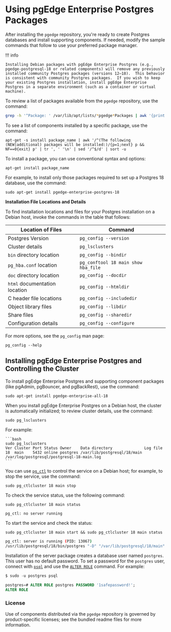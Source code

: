 # Using pgEdge Enterprise Postgres Packages

After installing the `pgedge` repository, you're ready to create Postgres databases and install supporting components. If needed, modify the sample commands that follow to use your preferred package manager.

!!! info

    Installing Debian packages with pgEdge Enterprise Postgres (e.g., pgedge-postgresql-18 or related components) will remove any previously installed community Postgres packages (versions 12–18).  This behavior is consistent with community Postgres packages.  If you wish to keep your existing Postgres installation, install pgEdge Enterprise Postgres in a separate environment (such as a container or virtual machine).

To review a list of packages available from the `pgedge` repository, use the command:

  ```bash
  grep -h '^Package: ' /var/lib/apt/lists/*pgedge*Packages | awk '{print $2}' | sort -u
  ```

To see a list of components installed by a specific package, use the command:

  `apt-get -s install package_name | awk '/^(The following (NEW|additional) packages will be installed:)/{p=1;next} p && NF==0{exit} p' | tr ', ' '\n' | sed '/^$/d' | sort -u`

To install a package, you can use conventional syntax and options:

  `apt-get install package_name`

For example, to install only those packages required to set up a Postgres 18 database, use the command:

  `sudo apt-get install pgedge-enterprise-postgres-18`

**Installation File Locations and Details**

To find installation locations and files for your Postgres installation on a Debian host, invoke the commands in the table that follows:

| Location of Files | Command |
|-----------|----------|
| Postgres Version | `pg_config --version` |
| Cluster details | `pg_lsclusters` |
| `bin` directory location | `pg_config --bindir` |
| `pg_hba.conf` location | `pg_conftool 18 main show hba_file` |
| `doc` directory location | `pg_config --docdir` |
| `html` documentation location | `pg_config --htmldir` |
| C header file locations | `pg_config --includedir` |
| Object library files | `pg_config --libdir` |
| Share files | `pg_config --sharedir` |
| Configuration details | `pg_config --configure` |

For more options, see the `pg_config` man page:

`pg_config --help`

## Installing pgEdge Enterprise Postgres and Controlling the Cluster

To install pgEdge Enterprise Postgres and supporting component packages (like pgAdmin, pgBouncer, and pgBackRest), use the command:

  `sudo apt-get install pgedge-enterprise-all-18`

When you install pgEdge Enterprise Postgres on a Debian host, the cluster is automatically initialized; to review cluster details, use the command:

    sudo pg_lsclusters

For example:

    ```bash
    sudo pg_lsclusters
    Ver Cluster Port Status Owner    Data directory              Log file
    18  main    5432 online postgres /var/lib/postgresql/18/main /var/log/postgresql/postgresql-18-main.log
    ```

You can use [`pg_ctl`](https://www.postgresql.org/docs/18/app-pg-ctl.html) to control the service on a Debian host; for example, to stop the service, use the command:

  `sudo pg_ctlcluster 18 main stop`

To check the service status, use the following command:

  `sudo pg_ctlcluster 18 main status`
  
  `pg_ctl: no server running`

To start the service and check the status:

  `sudo pg_ctlcluster 18 main start && sudo pg_ctlcluster 18 main status`

   ```bash
   pg_ctl: server is running (PID: 13067)
   /usr/lib/postgresql/18/bin/postgres "-D" "/var/lib/postgresql/18/main" "-c" "config_file=/etc/postgresql/18/main/postgresql.conf"
   ```

Installation of the server package creates a database user named `postgres`.  This user has no default password.  To set a password for the `postgres` user, connect with [`psql`](https://www.postgresql.org/docs/18/app-psql.html) and use the [`ALTER ROLE`](https://www.postgresql.org/docs/17/sql-alterrole.html) command.  For example:

  ```sql
  $ sudo -u postgres psql

  postgres=# ALTER ROLE postgres PASSWORD '1safepassword!';
  ALTER ROLE
  ```

### License

Use of components distributed via the `pgedge` repository is governed by product-specific licenses; see the bundled readme files for more information.